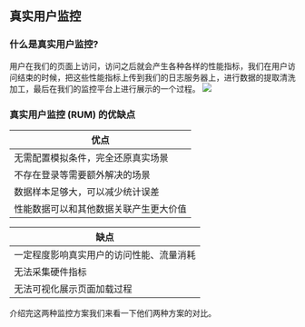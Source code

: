 ## 真实用户监控

### 什么是真实用户监控?
用户在我们的页面上访问，访问之后就会产生各种各样的性能指标，我们在用户访问结束的时候，把这些性能指标上传到我们的日志服务器上，进行数据的提取清洗加工，最后在我们的监控平台上进行展示的一个过程。
<img src="https://static.geekbang.org/infoq/5c6ba77637c91.png">

### 真实用户监控 (RUM) 的优缺点

|优点|
|--|
|无需配置模拟条件，完全还原真实场景|
|不存在登录等需要额外解决的场景|
|数据样本足够大，可以减少统计误差|
|性能数据可以和其他数据关联产生更大价值|

|缺点|
|--|
|一定程度影响真实用户的访问性能、流量消耗|
|无法采集硬件指标|
|无法可视化展示页面加载过程|



介绍完这两种监控方案我们来看一下他们两种方案的对比。
